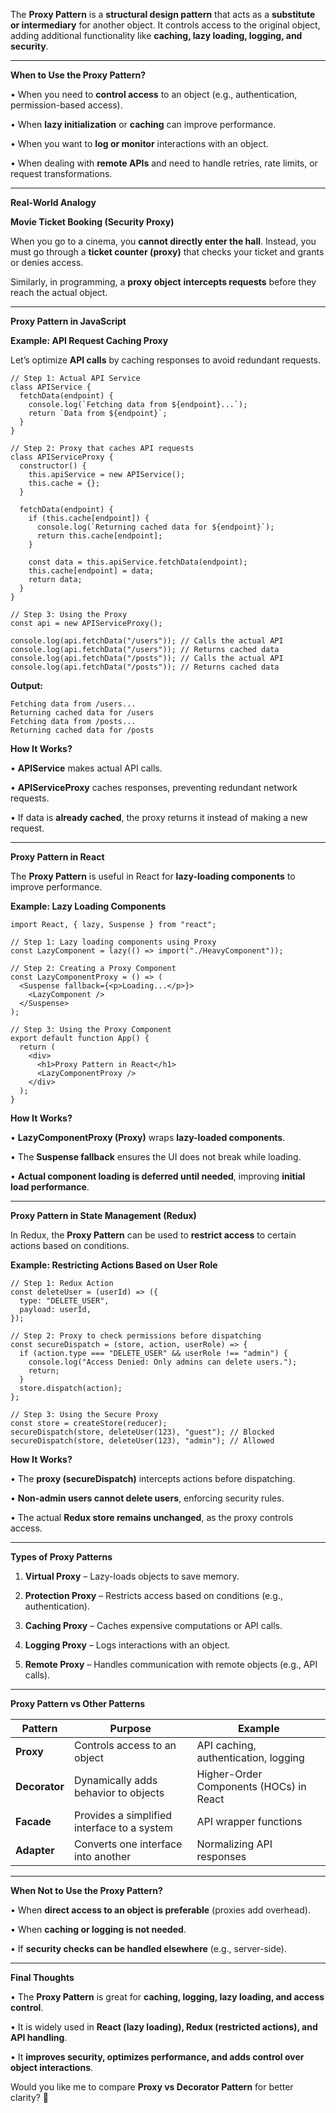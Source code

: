 The **Proxy Pattern** is a **structural design pattern** that acts as a **substitute or intermediary** for another object. It controls access to the original object, adding additional functionality like **caching, lazy loading, logging, and security**.

---

**When to Use the Proxy Pattern?**

• When you need to **control access** to an object (e.g., authentication, permission-based access).

• When **lazy initialization** or **caching** can improve performance.

• When you want to **log or monitor** interactions with an object.

• When dealing with **remote APIs** and need to handle retries, rate limits, or request transformations.

---

**Real-World Analogy**

  

**Movie Ticket Booking (Security Proxy)**

  

When you go to a cinema, you **cannot directly enter the hall**. Instead, you must go through a **ticket counter (proxy)** that checks your ticket and grants or denies access.

  

Similarly, in programming, a **proxy object** **intercepts requests** before they reach the actual object.

---

**Proxy Pattern in JavaScript**

  

**Example: API Request Caching Proxy**

  

Let’s optimize **API calls** by caching responses to avoid redundant requests.

```
// Step 1: Actual API Service
class APIService {
  fetchData(endpoint) {
    console.log(`Fetching data from ${endpoint}...`);
    return `Data from ${endpoint}`;
  }
}

// Step 2: Proxy that caches API requests
class APIServiceProxy {
  constructor() {
    this.apiService = new APIService();
    this.cache = {};
  }

  fetchData(endpoint) {
    if (this.cache[endpoint]) {
      console.log(`Returning cached data for ${endpoint}`);
      return this.cache[endpoint];
    }

    const data = this.apiService.fetchData(endpoint);
    this.cache[endpoint] = data;
    return data;
  }
}

// Step 3: Using the Proxy
const api = new APIServiceProxy();

console.log(api.fetchData("/users")); // Calls the actual API
console.log(api.fetchData("/users")); // Returns cached data
console.log(api.fetchData("/posts")); // Calls the actual API
console.log(api.fetchData("/posts")); // Returns cached data
```

**Output:**

```
Fetching data from /users...
Returning cached data for /users
Fetching data from /posts...
Returning cached data for /posts
```

**How It Works?**

• **APIService** makes actual API calls.

• **APIServiceProxy** caches responses, preventing redundant network requests.

• If data is **already cached**, the proxy returns it instead of making a new request.

---

**Proxy Pattern in React**

  

The **Proxy Pattern** is useful in React for **lazy-loading components** to improve performance.

  

**Example: Lazy Loading Components**

```
import React, { lazy, Suspense } from "react";

// Step 1: Lazy loading components using Proxy
const LazyComponent = lazy(() => import("./HeavyComponent"));

// Step 2: Creating a Proxy Component
const LazyComponentProxy = () => (
  <Suspense fallback={<p>Loading...</p>}>
    <LazyComponent />
  </Suspense>
);

// Step 3: Using the Proxy Component
export default function App() {
  return (
    <div>
      <h1>Proxy Pattern in React</h1>
      <LazyComponentProxy />
    </div>
  );
}
```

**How It Works?**

• **LazyComponentProxy (Proxy)** wraps **lazy-loaded components**.

• The **Suspense fallback** ensures the UI does not break while loading.

• **Actual component loading is deferred until needed**, improving **initial load performance**.

---

**Proxy Pattern in State Management (Redux)**

  

In Redux, the **Proxy Pattern** can be used to **restrict access** to certain actions based on conditions.

  

**Example: Restricting Actions Based on User Role**

```
// Step 1: Redux Action
const deleteUser = (userId) => ({
  type: "DELETE_USER",
  payload: userId,
});

// Step 2: Proxy to check permissions before dispatching
const secureDispatch = (store, action, userRole) => {
  if (action.type === "DELETE_USER" && userRole !== "admin") {
    console.log("Access Denied: Only admins can delete users.");
    return;
  }
  store.dispatch(action);
};

// Step 3: Using the Secure Proxy
const store = createStore(reducer);
secureDispatch(store, deleteUser(123), "guest"); // Blocked
secureDispatch(store, deleteUser(123), "admin"); // Allowed
```

**How It Works?**

• The **proxy (secureDispatch)** intercepts actions before dispatching.

• **Non-admin users cannot delete users**, enforcing security rules.

• The actual **Redux store remains unchanged**, as the proxy controls access.

---

**Types of Proxy Patterns**

1. **Virtual Proxy** – Lazy-loads objects to save memory.

2. **Protection Proxy** – Restricts access based on conditions (e.g., authentication).

3. **Caching Proxy** – Caches expensive computations or API calls.

4. **Logging Proxy** – Logs interactions with an object.

5. **Remote Proxy** – Handles communication with remote objects (e.g., API calls).

---

**Proxy Pattern vs Other Patterns**

|**Pattern**|**Purpose**|**Example**|
|---|---|---|
|**Proxy**|Controls access to an object|API caching, authentication, logging|
|**Decorator**|Dynamically adds behavior to objects|Higher-Order Components (HOCs) in React|
|**Facade**|Provides a simplified interface to a system|API wrapper functions|
|**Adapter**|Converts one interface into another|Normalizing API responses|

  

---

**When Not to Use the Proxy Pattern?**

• When **direct access to an object is preferable** (proxies add overhead).

• When **caching or logging is not needed**.

• If **security checks can be handled elsewhere** (e.g., server-side).

---

**Final Thoughts**

• The **Proxy Pattern** is great for **caching, logging, lazy loading, and access control**.

• It is widely used in **React (lazy loading), Redux (restricted actions), and API handling**.

• It **improves security, optimizes performance, and adds control over object interactions**.

  

Would you like me to compare **Proxy vs Decorator Pattern** for better clarity? 🚀